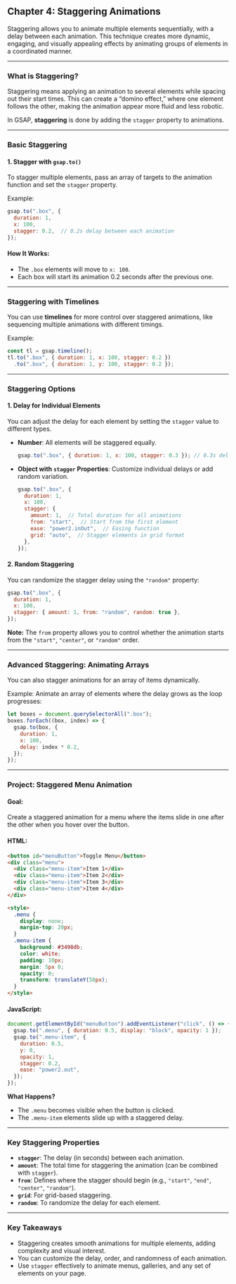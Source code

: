 ## **Chapter 4: Staggering Animations**

Staggering allows you to animate multiple elements sequentially, with a delay between each animation. This technique creates more dynamic, engaging, and visually appealing effects by animating groups of elements in a coordinated manner.

---

### **What is Staggering?**
Staggering means applying an animation to several elements while spacing out their start times. This can create a “domino effect,” where one element follows the other, making the animation appear more fluid and less robotic.

In GSAP, **staggering** is done by adding the `stagger` property to animations.

---

### **Basic Staggering**

#### **1. Stagger with `gsap.to()`**
To stagger multiple elements, pass an array of targets to the animation function and set the `stagger` property.

Example:
```javascript
gsap.to(".box", {
  duration: 1,
  x: 100,
  stagger: 0.2,  // 0.2s delay between each animation
});
```

#### **How It Works:**
- The `.box` elements will move to `x: 100`.
- Each box will start its animation 0.2 seconds after the previous one.

---

### **Staggering with Timelines**

You can use **timelines** for more control over staggered animations, like sequencing multiple animations with different timings.

Example:
```javascript
const tl = gsap.timeline();
tl.to(".box", { duration: 1, x: 100, stagger: 0.2 })
  .to(".box", { duration: 1, y: 100, stagger: 0.2 });
```

---

### **Staggering Options**

#### **1. Delay for Individual Elements**
You can adjust the delay for each element by setting the `stagger` value to different types.

- **Number**: All elements will be staggered equally.
  ```javascript
  gsap.to(".box", { duration: 1, x: 100, stagger: 0.3 }); // 0.3s delay
  ```

- **Object with `stagger` Properties**: Customize individual delays or add random variation.
  ```javascript
  gsap.to(".box", {
    duration: 1,
    x: 100,
    stagger: {
      amount: 1,  // Total duration for all animations
      from: "start",  // Start from the first element
      ease: "power2.inOut",  // Easing function
      grid: "auto",  // Stagger elements in grid format
    },
  });
  ```

#### **2. Random Staggering**
You can randomize the stagger delay using the `"random"` property:
```javascript
gsap.to(".box", {
  duration: 1,
  x: 100,
  stagger: { amount: 1, from: "random", random: true },
});
```

**Note:** The `from` property allows you to control whether the animation starts from the `"start"`, `"center"`, or `"random"` order.

---

### **Advanced Staggering: Animating Arrays**

You can also stagger animations for an array of items dynamically.

Example: Animate an array of elements where the delay grows as the loop progresses:
```javascript
let boxes = document.querySelectorAll(".box");
boxes.forEach((box, index) => {
  gsap.to(box, {
    duration: 1,
    x: 100,
    delay: index * 0.2,
  });
});
```

---

### **Project: Staggered Menu Animation**

#### **Goal:**
Create a staggered animation for a menu where the items slide in one after the other when you hover over the button.

#### **HTML:**
```html
<button id="menuButton">Toggle Menu</button>
<div class="menu">
  <div class="menu-item">Item 1</div>
  <div class="menu-item">Item 2</div>
  <div class="menu-item">Item 3</div>
  <div class="menu-item">Item 4</div>
</div>

<style>
  .menu {
    display: none;
    margin-top: 20px;
  }
  .menu-item {
    background: #3498db;
    color: white;
    padding: 10px;
    margin: 5px 0;
    opacity: 0;
    transform: translateY(50px);
  }
</style>
```

#### **JavaScript:**
```javascript
document.getElementById("menuButton").addEventListener("click", () => {
  gsap.to(".menu", { duration: 0.5, display: "block", opacity: 1 });
  gsap.to(".menu-item", {
    duration: 0.5,
    y: 0,
    opacity: 1,
    stagger: 0.2,
    ease: "power2.out",
  });
});
```

**What Happens?**
- The `.menu` becomes visible when the button is clicked.
- The `.menu-item` elements slide up with a staggered delay.

---

### **Key Staggering Properties**
- **`stagger`**: The delay (in seconds) between each animation.
- **`amount`**: The total time for staggering the animation (can be combined with `stagger`).
- **`from`**: Defines where the stagger should begin (e.g., `"start"`, `"end"`, `"center"`, `"random"`).
- **`grid`**: For grid-based staggering.
- **`random`**: To randomize the delay for each element.

---

### **Key Takeaways**
- Staggering creates smooth animations for multiple elements, adding complexity and visual interest.
- You can customize the delay, order, and randomness of each animation.
- Use `stagger` effectively to animate menus, galleries, and any set of elements on your page.
